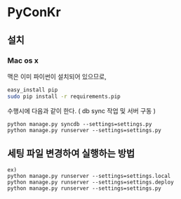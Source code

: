 PyConKr
=======

설치
---
### Mac os x
맥은 이미 파이썬이 설치되어 있으므로,
```sh
easy_install pip
sudo pip install -r requirements.pip
```
수행시에 다음과 같이 한다. ( db sync 작업 및 서버 구동 )
```
python manage.py syncdb --settings=settings.py
python manage.py runserver --settings=settings.py
```

세팅 파일 변경하여 실행하는 방법
-------------------------

    ex)
    python manage.py runserver --settings=settings.local
    python manage.py runserver --settings=settings.deploy
    python manage.py runserver --settings=settings.py

